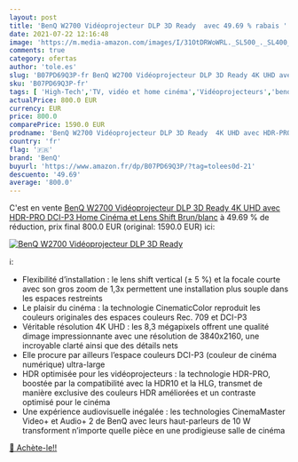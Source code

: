 ```yaml
---
layout: post
title: 'BenQ W2700 Vidéoprojecteur DLP 3D Ready  avec 49.69 % rabais '
date: 2021-07-22 12:16:48
image: 'https://m.media-amazon.com/images/I/31OtDRWoWRL._SL500_._SL400_.jpg'
comments: true
category: ofertas
author: 'tole.es'
slug: 'B07PD69Q3P-fr BenQ W2700 Vidéoprojecteur DLP 3D Ready 4K UHD avec HDR-...'
sku: 'B07PD69Q3P-fr'
tags: [ 'High-Tech','TV, vidéo et home cinéma','Vidéoprojecteurs','benq', ]
actualPrice: 800.0 EUR
currency: EUR
price: 800.0
comparePrice: 1590.0 EUR
prodname: 'BenQ W2700 Vidéoprojecteur DLP 3D Ready  4K UHD avec HDR-PRO  DCI-P3  Home Cinéma et Lens Shift  Brun/blanc'
country: 'fr'
flag: '🇫🇷'
brand: 'BenQ'
buyurl: 'https://www.amazon.fr/dp/B07PD69Q3P/?tag=tolees0d-21'
descuento: '49.69'
average: '800.0'
---
```


C'est en vente [BenQ W2700 Vidéoprojecteur DLP 3D Ready  4K UHD avec HDR-PRO  DCI-P3  Home Cinéma et Lens Shift  Brun/blanc](https://www.amazon.fr/dp/B07PD69Q3P/?tag=tolees0d-21)  à  49.69 % de réduction, prix final  800.0 EUR (original: 1590.0 EUR) ici:

[![BenQ W2700 Vidéoprojecteur DLP 3D Ready ](https://m.media-amazon.com/images/I/31OtDRWoWRL._SL500_._SL400_.jpg)](https://www.amazon.fr/dp/B07PD69Q3P/?tag=tolees0d-21)

ℹ️:

- Flexibilité d’installation : le lens shift vertical (± 5 %) et la focale courte avec son gros zoom de 1,3x permettent une installation plus souple dans les espaces restreints
- Le plaisir du cinéma : la technologie CinematicColor reproduit les couleurs originales des espaces couleurs Rec. 709 et DCI-P3
- Véritable résolution 4K UHD : les 8,3 mégapixels offrent une qualité dimage impressionnante avec une résolution de 3840x2160, une incroyable clarté ainsi que des détails nets
- Elle procure par ailleurs l’espace couleurs DCI-P3 (couleur de cinéma numérique) ultra-large
- HDR optimisée pour les vidéoprojecteurs : la technologie HDR-PRO, boostée par la compatibilité avec la HDR10 et la HLG, transmet de manière exclusive des couleurs HDR améliorées et un contraste optimisé pour le cinéma
- Une expérience audiovisuelle inégalée : les technologies CinemaMaster Video+ et Audio+ 2 de BenQ avec leurs haut-parleurs de 10 W transforment n’importe quelle pièce en une prodigieuse salle de cinéma

[🛒 Achète-le!!](https://www.amazon.fr/dp/B07PD69Q3P/?tag=tolees0d-21)
